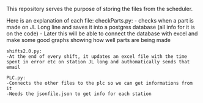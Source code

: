 This repository serves the purpose of storing the files from the scheduler.

Here is an explanation of each file: 
    checkParts.py:
    - checks when a part is made on JL Long line and saves it into a postgres database (all info for it is on the code)
    - Later this will be able to connect the database with excel and make some good graphs showing how well parts are being made
    
    shifts2.0.py:
    -At the end of every shift, it updates an excel file with the time spent in error etc on station JL long and authomatically sends that email

    PLC.py:
    -Connects the other files to the plc so we can get informations from it
    -Needs the jsonfile.json to get info for each station

